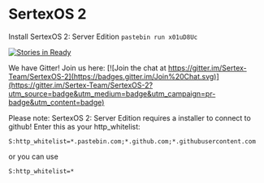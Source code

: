 SertexOS 2
==========
Install SertexOS 2: Server Edition
```pastebin run x01uD8Uc```

[![Stories in Ready](https://badge.waffle.io/Sertex-Team/SertexOS-2.png?label=ready&title=Ready)](https://waffle.io/Sertex-Team/SertexOS-2)

We have Gitter! Join us here: [![Join the chat at https://gitter.im/Sertex-Team/SertexOS-2](https://badges.gitter.im/Join%20Chat.svg)](https://gitter.im/Sertex-Team/SertexOS-2?utm_source=badge&utm_medium=badge&utm_campaign=pr-badge&utm_content=badge)


Please note: SertexOS 2: Server Edition requires a installer to connect to github! Enter this as your http_whitelist:
```
S:http_whitelist=*.pastebin.com;*.github.com;*.githubusercontent.com
```
or you can use
```
S:http_whitelist=*
```
